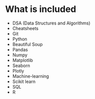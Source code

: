 # What is included
- DSA (Data Structures and Algorithms)
- Cheatsheets
- Git
- Python 
- Beautiful Soup
- Pandas
- Numpy 
- Matplotlib
- Seaborn 
- Plotly
- Machine-learning
- Scikit learn
- SQL
- R

